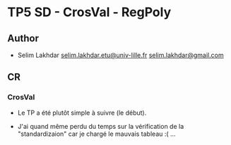 # TP5 SD - CrosVal - RegPoly

## Author
* Selim Lakhdar <selim.lakhdar.etu@univ-lille.fr> <selim.lakhdar@gmail.com>

## CR
### CrosVal

- Le TP a été plutôt simple à suivre (le début).

- J'ai quand même perdu du temps sur la vérification de la "standardizaion" car je chargé le mauvais tableau :( ...

